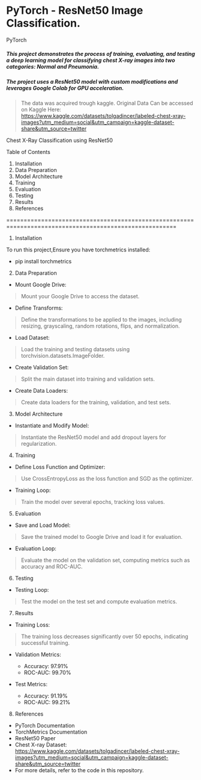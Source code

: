 # PyTorch - ResNet50 Image Classification.
PyTorch

##### This project demonstrates the process of training, evaluating, and testing a deep learning model for classifying chest X-ray images into two categories: Normal and Pneumonia. 
##### The project uses a ResNet50 model with custom modifications and leverages Google Colab for GPU acceleration.

> The data was acquired trough kaggle.
> Original Data Can be accessed on Kaggle Here:  https://www.kaggle.com/datasets/tolgadincer/labeled-chest-xray-images?utm_medium=social&utm_campaign=kaggle-dataset-share&utm_source=twitter

Chest X-Ray Classification using ResNet50


Table of Contents

1. Installation
2. Data Preparation
3. Model Architecture
4. Training
5. Evaluation
6. Testing
7. Results
8. References

=======================================================================================================

1. Installation

To run this project,Ensure you have torchmetrics installed:
- pip install torchmetrics
  
2. Data Preparation

* Mount Google Drive:
> Mount your Google Drive to access the dataset.

* Define Transforms:

> Define the transformations to be applied to the images, including resizing, grayscaling, random rotations, flips, and normalization.

* Load Dataset:

> Load the training and testing datasets using torchvision.datasets.ImageFolder.

* Create Validation Set:

> Split the main dataset into training and validation sets.

* Create Data Loaders:

> Create data loaders for the training, validation, and test sets.

3. Model Architecture

* Instantiate and Modify Model:

> Instantiate the ResNet50 model and add dropout layers for regularization.

4. Training

- Define Loss Function and Optimizer:

> Use CrossEntropyLoss as the loss function and SGD as the optimizer.

- Training Loop:

> Train the model over several epochs, tracking loss values.

5. Evaluation

* Save and Load Model:

> Save the trained model to Google Drive and load it for evaluation.

- Evaluation Loop:

> Evaluate the model on the validation set, computing metrics such as accuracy and ROC-AUC.

6. Testing

* Testing Loop:

> Test the model on the test set and compute evaluation metrics.

7. Results

* Training Loss:

> The training loss decreases significantly over 50 epochs, indicating successful training.

* Validation Metrics:

  - Accuracy: 97.91%
  - ROC-AUC: 99.70%
* Test Metrics:

  - Accuracy: 91.19%
  - ROC-AUC: 99.21%

8. References

- PyTorch Documentation
- TorchMetrics Documentation
- ResNet50 Paper
- Chest X-ray Dataset: https://www.kaggle.com/datasets/tolgadincer/labeled-chest-xray-images?utm_medium=social&utm_campaign=kaggle-dataset-share&utm_source=twitter
- For more details, refer to the code in this repository.
